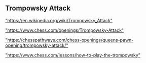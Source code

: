 <h2>Trompowsky Attack</h2>
<p><a href="https://en.wikipedia.org/wiki/Trompowsky_Attack">"https://en.wikipedia.org/wiki/Trompowsky_Attack"</a></p>

<p><a href="https://www.chess.com/openings/Trompowsky-Attack">"https://www.chess.com/openings/Trompowsky-Attack"</a></p>

<p><a href="https://chesspathways.com/chess-openings/queens-pawn-opening/trompowsky-attack/">"https://chesspathways.com/chess-openings/queens-pawn-opening/trompowsky-attack/"</a></p>

<p><a href="https://www.chess.com/lessons/how-to-play-the-trompowsky">"https://www.chess.com/lessons/how-to-play-the-trompowsky"</a></p>

